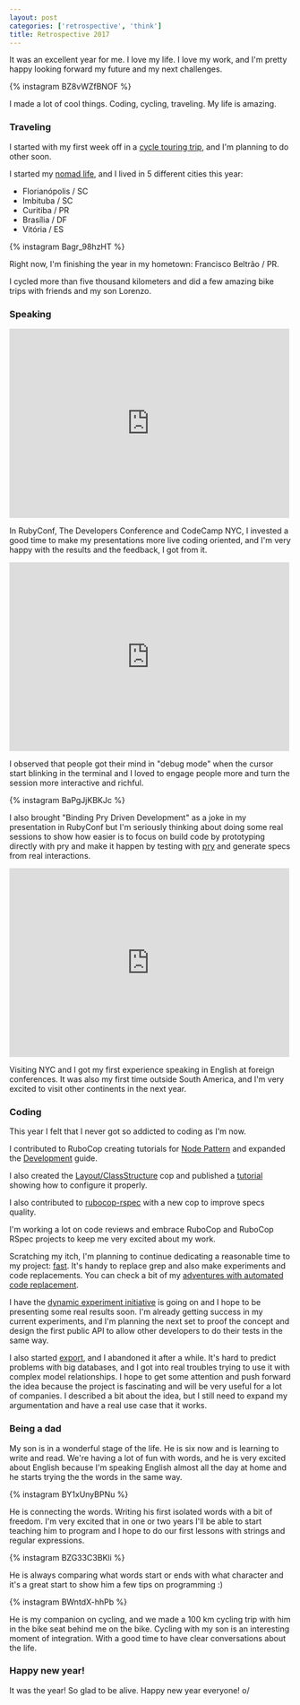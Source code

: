 ```yaml
---
layout: post
categories: ['retrospective', 'think']
title: Retrospective 2017
---
```


It was an excellent year for me.
I love my life. I love my work, and I'm pretty
happy looking forward my future and my next challenges.

{% instagram BZ8vWZfBNOF %}

I made a lot of cool things. Coding, cycling, traveling. My life is amazing.

### Traveling

I started with my first week off in a
[cycle touring trip](https://medium.com/@jonatasdp/cicloturismo-minha-primeira-viagem-e55377e2300b),
and I'm planning to do other soon.

I started my [nomad life](/my-nomad-life), and I lived in 5 different cities
this year:

- Florianópolis / SC
- Imbituba / SC
- Curitiba / PR
- Brasília / DF
- Vitória / ES

{% instagram Bagr_98hzHT %}

Right now, I'm finishing the year in my hometown: Francisco Beltrão / PR.

I cycled more than five thousand kilometers and did a few amazing bike trips
with friends and my son Lorenzo.

### Speaking

<iframe src="https://www.facebook.com/plugins/post.php?href=https%3A%2F%2Fwww.facebook.com%2FTheDevelopersConference%2Fphotos%2Fa.1434075583319482.1073741977.148682591858794%2F1434121993314841%2F%3Ftype%3D3&width=500" width="500" height="338" style="border:none;overflow:hidden" scrolling="no" frameborder="0" allowTransparency="true"></iframe>

In RubyConf, The Developers Conference and CodeCamp NYC, I invested a good
time to make my presentations more live coding oriented, and I'm very happy
with the results and the feedback, I got from it.

<iframe src="https://www.facebook.com/plugins/post.php?href=https%3A%2F%2Fwww.facebook.com%2FTheDevelopersConference%2Fphotos%2Fa.1505129026214137.1073741986.148682591858794%2F1505135686213471%2F%3Ftype%3D3&width=500" width="500" height="337" style="border:none;overflow:hidden" scrolling="no" frameborder="0" allowTransparency="true"></iframe>

I observed that people got their mind in "debug mode" when the cursor start
blinking in the terminal and I loved to engage people more and turn the session
more interactive and richful.

{% instagram BaPgJjKBKJc %}

I also brought "Binding Pry Driven Development" as a joke in my
presentation in RubyConf but I'm seriously thinking about doing some real
sessions to show how easier is to focus on build code by prototyping directly
with pry and make it happen by testing with [pry](http://pryrepl.org) and
generate specs from real interactions.

<iframe src="https://www.facebook.com/plugins/post.php?href=https%3A%2F%2Fwww.facebook.com%2Flocaweb%2Fphotos%2Fa.1598464920196475.1073741892.206944852681829%2F1598472753529025%2F%3Ftype%3D3&width=500" width="500" height="337" style="border:none;overflow:hidden" scrolling="no" frameborder="0" allowTransparency="true"></iframe>

Visiting NYC and I got my first experience speaking in English at foreign
conferences. It was also my first time outside South America, and I'm very
excited to visit other continents in the next year.

### Coding

This year I felt that I never got so addicted to coding as I'm now.

I contributed to RuboCop creating tutorials for
[Node Pattern](https://rubocop.readthedocs.io/en/latest/node_pattern/)
and expanded the [Development](https://rubocop.readthedocs.io/en/latest/development/) guide.

I also created the [Layout/ClassStructure](http://www.rubydoc.info/gems/rubocop/RuboCop/Cop/Layout/ClassStructure)
cop and published a [tutorial](/customize-rubocop-layout-class-structure-cop)
showing how to configure it properly.

I also contributed to [rubocop-rspec](https://github.com/backus/rubocop-rspec/) 
with a new cop to improve specs quality.

I'm working a lot on code reviews and embrace RuboCop and RuboCop RSpec
projects to keep me very excited about my work.

Scratching my itch, I'm planning to continue dedicating a reasonable time to
my project: [fast](https://github.com/jonatas/fast). It's handy
to replace grep and also make experiments and code replacements. You can check
a bit of my [adventures with automated code replacement](/adventures-on-automated-code-replacement).

I have the [dynamic experiment initiative](/the-dynamic-experiment-initiative)
is going on and I hope to be presenting some real results soon.
I'm already getting success in my current experiments, and I'm planning 
the next set to proof the concept and design the first public API to allow
other developers to do their tests in the same way.

I also started [export](https://github.com/jonatas/export), and I abandoned it
after a while. It's hard to predict problems with big databases, and I got
into real troubles trying to use it with complex model relationships. I hope to
get some attention and push forward the idea because the project is fascinating
and will be very useful for a lot of companies. I described a bit about the idea, but I still need to expand my argumentation and have a real use case that it works.

### Being a dad

My son is in a wonderful stage of the life. He is six now and is learning to
write and read.
We're having a lot of fun with words, and he is very excited about English
because I'm speaking English almost all the day at home and he starts trying the the
words in the same way.

{% instagram BY1xUnyBPNu %}

He is connecting the words. Writing his first isolated words with a bit of freedom.
I'm very excited that in one or two years I'll be able to start teaching
him to program and I hope to do our first lessons with strings and regular
expressions.


{% instagram BZG33C3BKli %}

He is always comparing what words start or ends with what character and it's
a great start to show him a few tips on programming :)

{% instagram BWntdX-hhPb %}

He is my companion on cycling, and we made a 100 km cycling trip with him in the
bike seat behind me on the bike. Cycling with my son is an interesting moment of
integration. With a good time to have clear conversations about the life.

### Happy new year!

It was the year! So glad to be alive. Happy new year everyone! o/


